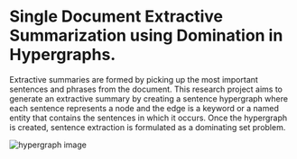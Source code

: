 # Single Document Extractive Summarization using Domination in Hypergraphs.

Extractive summaries are formed by picking up the most important sentences and phrases from the document. This research project aims to generate an extractive summary by creating a sentence hypergraph where each sentence represents a node and the edge is a keyword or a named entity that contains the sentences in which it occurs. Once the hypergraph is created, sentence extraction is formulated as a dominating set problem.

![hypergraph image](http://url/to/img.png)
